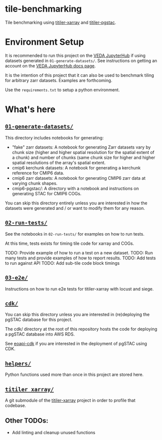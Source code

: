# tile-benchmarking

Tile benchmarking using [titiler-xarray](https://github.com/developmentseed/titiler-xarray) and [titiler-pgstac](https://github.com/stac-utils/titiler-pgstac).

# Environment Setup

It is recommended to run this project on the [VEDA JupyterHub](https://nasa-veda.2i2c.cloud/) if using datasets generated in `01-generate-datasets/`. See instructions on getting an account on the [VEDA JupyterHub docs page](https://nasa-impact.github.io/veda-docs/services/jupyterhub.html).

It is the intention of this project that it can also be used to benchmark tiling for arbitrary zarr datasets. Examples are forthcoming.

Use the `requirements.txt` to setup a python environment.

# What's here

## [`01-generate-datasets/`](01-generate-datasets/)

This directory includes notebooks for generating:

* "fake" zarr datasets: A notebook for generating Zarr datasets vary by chunk size (higher and higher spatial resolution for the spatial extent of a chunk) and number of chunks (same chunk size for higher and higher spatial resolutions of the array's spatial extent.
* cmip6 kerchunk datasets: A notebook for generating a kerchunk reference for CMIP6 data.
* cmip6 zarr datasets: A notebook for generating CMIP6 zarr data at varying chunk shapes.
* cmip6-pgstac/: A directory with a notebook and instructions on generating STAC for CMIP6 COGs.

You can skip this directory entirely unless you are interested in how the datasets were generated and / or want to modify them for any reason.

## [`02-run-tests/`](02-run-tests/)

See the notebooks in `02-run-tests/` for examples on how to run tests.

At this time, tests exists for timing tile code for xarray and COGs.

TODO: Provide example of how to run a test on a new dataset.
TODO: Run many tests and provide examples of how to report results.
TODO: Add tests to run against API
TODO: Add sub-tile code block timings

## [`03-e2e/`](03-e2e)

Instructions on how to run e2e tests for titiler-xarray with locust and siege.

## [`cdk/`](cdk/)

You can skip this directory unless you are interested in (re)deploying the pgSTAC database for this project.

The cdk/ directory at the root of this repository hosts the code for deploying a pgSTAC database into AWS RDS.

See [eoapi-cdk](https://github.com/developmentseed/eoapi-cdk) if you are interested in the deployment of pgSTAC using CDK.

## [`helpers/`](helpers)

Python functions used more than once in this project are stored here.

## [`titiler_xarray/`](titiler_xarray/)

A git submodule of the [titiler-xarray](https://github.com/developmentseed/titiler-xarray) project in order to profile that codebase.

## Other TODOs:

* Add linting and cleanup unused functions
